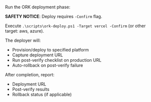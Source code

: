 Run the ORK deployment phase:

**SAFETY NOTICE**: Deploy requires `-Confirm` flag.

Execute `.\scripts\ork-deploy.ps1 -Target vercel -Confirm` (or other target: aws, azure).

The deployer will:
- Provision/deploy to specified platform
- Capture deployment URL
- Run post-verify checklist on production URL
- Auto-rollback on post-verify failure

After completion, report:
- Deployment URL
- Post-verify results
- Rollback status (if applicable)

